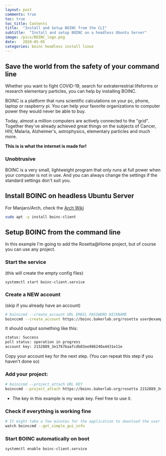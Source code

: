```yaml
---
layout: post
comments: true
toc: true
toc_title: Contents
title:  "Install and Setup BOINC from the CLI"
subtitle:  "Install and setup BOINC on a headless Ubuntu Server"
image: /pics/BOINC_logo.png
date:   2020-05-05
categories: boinc headless install linux 
---
```


## Save the world from the safety of your command line

Whether you want to fight COVID-19, search for extraterrestrial lifeforms or research elementary particles, you can help by installing BOINC.

BOINC is a platform that runs scientific calculations on your pc, phone, laptop or raspberry pi. You can help your favorite organizations to computer power they would never be able to buy.

Today, almost a million computers are actively connected to the "grid". Together they've already achieved great things on the subjects of Cancer, HIV, Malaria, Alzheimer's, astrophysics, elementary particles and much more.

**This is is what the internet is made for!**

### Unobtrusive 

BOINC is a very small, lightweight program that only runs at full power when your computer is not in use. And you can always change the settings if the standard settings don't suit you.

## Install BOINC on headless Ubuntu Server

For Manjaro/Arch, check the [Arch Wiki](https://wiki.archlinux.org/index.php/BOINC)

```bash
sudo apt -y install boinc-client
```

## Setup BOINC from the command line

In this example I'm going to add the Rosetta@Home project, but of course you can use any project.

### Start the service
(this will create the empty config files)
```bash
systemctl start boinc-client.service
```

### Create a NEW account
(skip if you already have an account)
```bash
# boinccmd --create_account URL EMAIL PASSWORD NICKNAME
boinccmd --create_account https://boinc.bakerlab.org/rosetta user@example.com p@55w0rd Nickname
```
It should output something like this:
```bash
status: Success
poll status: operation in progress
account key: 2152889_3e1767baafcdb03ee986240a4431e11e
```
Copy your account key for the next step. (You can repeat this step if you haven't done so)

### Add your project:

```bash
# boinccmd --project_attach URL KEY
boinccmd --project_attach https://boinc.bakerlab.org/rosetta 2152889_3e1767baafcdb03ee986240a4431e11e
```
* The key in this example is my weak key. Feel free to use it.

### Check if everything is working fine

```bash
# It might take a few minutes for the application to download the user details
watch boinccmd --get_simple_gui_info
```

### Start BOINC automatically on boot

```bash
systemctl enable boinc-client.service
```
